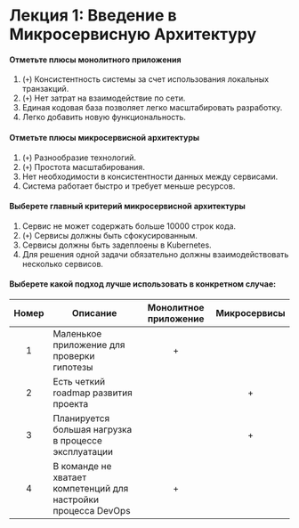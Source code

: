 # Лекция 1: Введение в Микросервисную Архитектуру

#### Отметьте **плюсы** монолитного приложения

1. (`+`) Консистентность системы за счет использования локальных транзакций.
2. (`+`) Нет затрат на взаимодействие по сети.
3. Единая кодовая база позволяет легко масштабировать разработку.
4. Легко добавить новую функциональность.

#### Отметьте **плюсы** микросервисной архитектуры

1. (`+`) Разнообразие технологий.
2. (`+`) Простота масштабирования.
3. Нет необходимости в консистентности данных между сервисами.
4. Система работает быстро и требует меньше ресурсов.

#### Выберете главный критерий микросервисной архитектуры

1. Сервис не может содержать больше 10000 строк кода.
2. (`+`) Сервисы должны быть сфокусированным.
3. Сервисы должны быть задеплоены в Kubernetes.
4. Для решения одной задачи обязательно должны взаимодействовать несколько сервисов.

#### Выберете какой подход лучше использовать в конкретном случае:

| Номер | Описание                                                       | Монолитное приложение | Микросервисы |
|:-----:|----------------------------------------------------------------|:---------------------:|:------------:|
|   1   | Маленькое приложение для проверки гипотезы                     |           +           |              |
|   2   | Есть четкий roadmap развития проекта                           |                       |      +       |
|   3   | Планируется большая нагрузка в процессе эксплуатации           |                       |      +       |
|   4   | В команде не хватает компетенций для настройки процесса DevOps |           +           |              |
